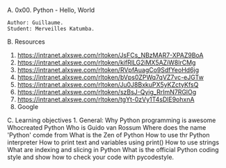 A. 0x00. Python - Hello, World

	Author: Guillaume.
	Student: Merveilles Katumba.
B. Resources
1. https://intranet.alxswe.com/rltoken/JsFCs_NBzMAR7-XPAZ9BoA
2. https://intranet.alxswe.com/rltoken/kifRlLG2iMX5AZiW8lrCMg
3. https://intranet.alxswe.com/rltoken/RVpfAuagCo9SdfYeoHd6jg
4. https://intranet.alxswe.com/rltoken/bVps0ZPWq7qVZ7vc-eJGTw
5. https://intranet.alxswe.com/rltoken/Ju0J8BxkuPX5yKZctyKfsQ
6. https://intranet.alxswe.com/rltoken/szBsJ-Qyig_RrImN7RGlOg
7. https://intranet.alxswe.com/rltoken/tgYt-0zVy1T4sDlE9ohxnA
8. Google

C. Learning objectives
	1. General:
		Why Python programming is awesome
		Whocreated Python
		Who is Guido van Rossum
		Where does the name 'Python' comde from
		What is the Zen of Python
		How to use thr Python interpreter 
		How to print text and variables using print()
		How to use strings
		What are indexing and slicing in Python
		What is the official Python coding style and show how to check your code with pycodestyle.
